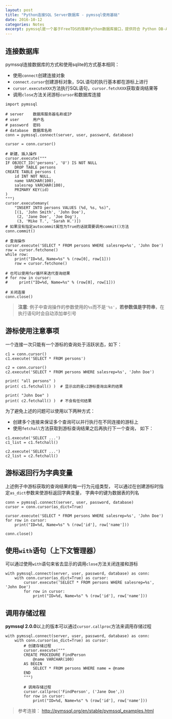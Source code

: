 ```yaml
---
layout: post
title: "Python连接SQL Server数据库 - pymssql使用基础"
date: 2016-10-12
categories: Notes
excerpt: pymssql是一个基于FreeTDS的简单Python数据库接口，提供符合 Python DB-API (PEP-249) 标准的 Microsoft SQL Server 数据接口。
---
```


## 连接数据库

pymssql连接数据库的方式和使用sqlite的方式基本相同：

 - 使用`connect`创建连接对象
 - `connect.cursor`创建游标对象，SQL语句的执行基本都在游标上进行
 - `cursor.executeXXX`方法执行SQL语句，`cursor.fetchXXX`获取查询结果等
 - 调用`close`方法关闭游标`cursor`和数据库连接

```
import pymssql

# server    数据库服务器名称或IP
# user      用户名
# password  密码
# database  数据库名称
conn = pymssql.connect(server, user, password, database)

cursor = conn.cursor()

# 新建、插入操作
cursor.execute("""
IF OBJECT_ID('persons', 'U') IS NOT NULL
    DROP TABLE persons
CREATE TABLE persons (
    id INT NOT NULL,
    name VARCHAR(100),
    salesrep VARCHAR(100),
    PRIMARY KEY(id)
)
""")
cursor.executemany(
    "INSERT INTO persons VALUES (%d, %s, %s)",
    [(1, 'John Smith', 'John Doe'),
     (2, 'Jane Doe', 'Joe Dog'),
     (3, 'Mike T.', 'Sarah H.')])
# 如果没有指定autocommit属性为True的话就需要调用commit()方法
conn.commit()

# 查询操作
cursor.execute('SELECT * FROM persons WHERE salesrep=%s', 'John Doe')
row = cursor.fetchone()
while row:
    print("ID=%d, Name=%s" % (row[0], row[1]))
    row = cursor.fetchone()

# 也可以使用for循环来迭代查询结果
# for row in cursor:
#     print("ID=%d, Name=%s" % (row[0], row[1]))

# 关闭连接
conn.close()
```

> **注意**: 例子中查询操作的参数使用的`%s`而不是`'%s'`，**若参数值是字符串**，在执行语句时会自动添加单引号

## 游标使用注意事项

一个连接一次只能有一个游标的查询处于活跃状态，如下：

```
c1 = conn.cursor()
c1.execute('SELECT * FROM persons')

c2 = conn.cursor()
c2.execute('SELECT * FROM persons WHERE salesrep=%s', 'John Doe')

print( "all persons" )
print( c1.fetchall() )  # 显示出的是c2游标查询出来的结果

print( "John Doe" )
print( c2.fetchall() )  # 不会有任何结果
```

为了避免上述的问题可以使用以下两种方式：

 - 创建多个连接来保证多个查询可以并行执行在不同连接的游标上
 - 使用`fetchall`方法获取到游标查询结果之后再执行下一个查询， 如下：

```
c1.execute('SELECT ...')
c1_list = c1.fetchall()

c2.execute('SELECT ...')
c2_list = c2.fetchall()
```

## 游标返回行为字典变量

上述例子中游标获取的查询结果的每一行为元组类型，
可以通过在创建游标时指定`as_dict`参数来使游标返回字典变量，
字典中的键为数据表的列名

```
conn = pymssql.connect(server, user, password, database)
cursor = conn.cursor(as_dict=True)

cursor.execute('SELECT * FROM persons WHERE salesrep=%s', 'John Doe')
for row in cursor:
    print("ID=%d, Name=%s" % (row['id'], row['name']))

conn.close()
```

## 使用`with`语句（上下文管理器）

可以通过使用`with`语句来省去显示的调用`close`方法关闭连接和游标

```
with pymssql.connect(server, user, password, database) as conn:
    with conn.cursor(as_dict=True) as cursor:
        cursor.execute('SELECT * FROM persons WHERE salesrep=%s', 'John Doe')
        for row in cursor:
            print("ID=%d, Name=%s" % (row['id'], row['name']))
```

## 调用存储过程

**pymssql 2.0.0**以上的版本可以通过`cursor.callproc`方法来调用存储过程

```
with pymssql.connect(server, user, password, database) as conn:
    with conn.cursor(as_dict=True) as cursor:
        # 创建存储过程
        cursor.execute("""
        CREATE PROCEDURE FindPerson
            @name VARCHAR(100)
        AS BEGIN
            SELECT * FROM persons WHERE name = @name
        END
        """)

        # 调用存储过程
        cursor.callproc('FindPerson', ('Jane Doe',))
        for row in cursor:
            print("ID=%d, Name=%s" % (row['id'], row['name']))
```

> 参考连接： <http://pymssql.org/en/stable/pymssql_examples.html>
